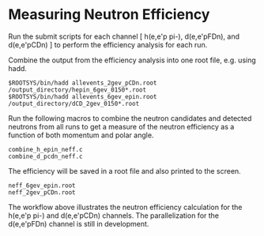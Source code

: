 # Measuring Neutron Efficiency

Run the submit scripts for each channel [ h(e,e'p pi-), d(e,e'pFDn), and d(e,e'pCDn) ] to perform the efficiency analysis for each run.

Combine the output from the efficiency analysis into one root file, e.g. using hadd.

```
$ROOTSYS/bin/hadd allevents_2gev_pCDn.root /output_directory/hepin_6gev_0150*.root
$ROOTSYS/bin/hadd allevents_6gev_epin.root /output_directory/dCD_2gev_0150*.root
```

Run the following macros to combine the neutron candidates and detected neutrons from all runs to get a measure of the neutron efficiency as a function of both momentum and polar angle.

```
combine_h_epin_neff.c
combine_d_pcdn_neff.c
```

The efficiency will be saved in a root file and also printed to the screen.

```
neff_6gev_epin.root
neff_2gev_pCDn.root
```

The workflow above illustrates the neutron efficiency calculation for the h(e,e'p pi-) and d(e,e'pCDn) channels. The parallelization for the d(e,e'pFDn) channel is still in development.
